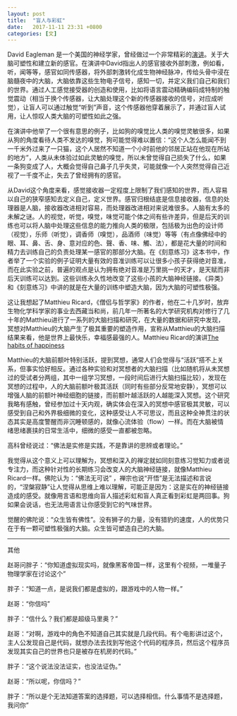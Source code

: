 ```yaml
---
layout: post
title:  "盲人与彩虹"
date:   2017-11-11 23:31 +0800
categories: [文]
---
```


David Eagleman 是一个美国的神经学家，曾经做过一个非常精彩的[演讲](https://www.youtube.com/watch?v=4c1lqFXHvqI&t=981s)。关于大脑可塑性和建立新的感官。在演讲中David指出人的感官接收外部刺激，例如看，听，闻等等，感官如同传感器，将外部刺激转化成生物神经脉冲，传给头骨中浸在脑髓夜中的大脑，大脑依靠这些生物电子信号，感知一切，并定义我们自己和我们的世界。通过人工感觉接受器的创造和使用，比如将语言震动精确编码成特制的触觉震动（相当于换个传感器，让大脑处理这个新的传感器接收的信号，对应成听觉），让盲人可以通过触觉“听到”声音，这个传感器他穿着展示了，并通过盲人试用，让人惊叹人类大脑的可塑性如此之强。

在演讲中他举了一个很有意思的例子，比如狗的嗅觉比人类的嗅觉灵敏很多，如果从狗的角度看待人类不发达的嗅觉，狗可能觉得难以置信：“这个人怎么能闻不到一千米外过来了一只猫，这个人居然不知道一个小时前他的邻居正站在他现在所站的地方”，人类从未体验过如此灵敏的嗅觉，所以未曾觉得自己损失了什么，如果一条狗变成了人，大概会觉得自己鼻子几乎失灵，可能就像一个人突然觉得自己近视了一千度不止，失去了曾经拥有的感官。

从David这个角度来看，感觉接收器一定程度上限制了我们感知的世界，而人容易以自己的狭窄感知去定义自己，定义世界。感官归根结底是信息接收器，信息的处理器是人脑，接收器改进相对容易，而处理器改进相对来说难很多。人脑有太多的未解之谜。人的视觉，听觉，嗅觉，味觉可能个体之间有些许差异，但是后天的训练也可以将人脑中处理这些信息的能力推向人类的极限，包括极为出色的设计师（视觉），乐师（听觉），调香师（嗅觉），品酒师（味觉）等等（有点像佛经中的眼、耳、鼻、舌、身、意对应的色、聲、香、味、觸、法），都是花大量的时间和精力去训练自己的负责处理某一感官的那部分大脑。在《刻意练习》这本书中，作者举了一个实验的例子证明大量有效的音准训练可以让很多小孩子获得绝对音准，而在此实验之前，普遍的观点是认为拥有绝对音准是万里挑一的天才，是天赋而非后天训练可以达到。这些训练永久性地改变了这些小孩的大脑神经链接。《异类》和《刻意练习》中讲的就是在大量的训练中塑造大脑，因为大脑的可塑性极强。

这让我想起了Matthieu Ricard，《僧侣与哲学家》的作者，他在二十几岁时，放弃生物化学科学家的事业去西藏当和尚，前几年一所著名的大学研究机构对修行了几十年的Matthieu进行了一系列的大脑扫描和研究，在大量的数据和研究中发现，冥想对Matthieu的大脑产生了极其重要的塑造作用，宣称从Matthieu的大脑扫描结果来看，他是世界上最快乐，幸福感最强的人。Matthieu Ricard的演讲[The habits of happiness](https://www.youtube.com/watch?v=vbLEf4HR74E&t=25s&list=LLiWfGBvckvyewoTkyY8eqSg&index=8)

Matthieu的大脑前额叶特别活跃，提到冥想，通常人们会觉得与“活跃”搭不上关系，但事实恰好相反。通过各种实验和对冥想者的大脑扫描（比如随机将从未冥想过的受试者分两组，其中一组学习冥想，一段时间后进行大脑扫描比较），发现在冥想的过程中，人的大脑前额叶极其活跃（同时有些部分反常地安静），冥想可以增强人脑的前额叶神经细胞的链接，而前额叶越活跃的人越能深入冥想。这个研究我略有感触，曾经参加过十天内观，确实体会在深入的冥想中感官极其灵敏，可以感受到自己和外界极细微的变化，这种感受让人不可思议，而且这种全神贯注的状态其实是高度警醒而非沉睡顿感的，就像心流体验（flow）一样。而在大脑被情绪思绪裹挟的日常生活中，细微的感受一直都被忽略。

高科曾经说过：“佛法是实修是实践，不是靠讲的思辨或者理论。”

我觉得从这个意义上可以理解为，冥想和深入的禅定就如同刻意练习觉知力或者说专注力，而这种针对性的长期练习会改变人的大脑神经链接，就像Matthieu Ricard一样。佛陀认为：“佛法无可说” ，禅宗也说“开悟”是无法描述和言说的，“涅槃寂静”让人觉得从思维上难以理解，可能正是因为：这是实在的神经链接造成的感受。就像用言语和思维向盲人描述彩虹和盲人真正看到彩虹是两回事。狗如果会说话，也无法用语言让你感受到它的气味世界。

觉醒的佛陀说：“众生皆有佛性”。没有狮子的力量，没有猎豹的速度，人的优势只在于有一颗可塑性极强的大脑。众生皆可塑造自己的大脑。





----

其他

赵哥问胖子：“你知道虚拟现实吗，就像黑客帝国一样，这里有个视频，一堆量子物理学家在讨论这个”

胖子：“知道一点，是说我们都是虚拟的，跟游戏中的人物一样。”

赵哥：“你信吗”

胖子：“信什么？我们都是超级马里奥？”

赵哥：“对啊，游戏中的角色不知道自己其实就是几段代码。有个电影讲过这个，主人公发现自己是代码，就想办法去找到写他这个代码的程序员，然后这个程序员发现其实自己的世界也只是被存在机房的代码。”

胖子：“这个说法没法证实，也没法证伪。”

赵哥：“所以呢，你信吗？”

胖子：“所以是个无法知道答案的选择题，可以选择相信。什么事情不是选择题，我问你”

